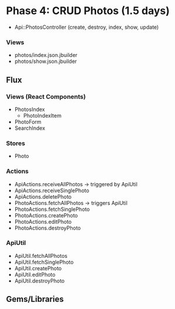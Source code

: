 # Phase 4: CRUD Photos (1.5 days)

* Api::PhotosController (create, destroy, index, show, update)

### Views
* photos/index.json.jbuilder
* photos/show.json.jbuilder

## Flux
### Views (React Components)
* PhotosIndex
  - PhotoIndexItem
* PhotoForm
* SearchIndex

### Stores
* Photo

### Actions
* ApiActions.receiveAllPhotos -> triggered by ApiUtil
* ApiActions.receiveSinglePhoto
* ApiActions.deletePhoto
* PhotoActions.fetchAllPhotos -> triggers ApiUtil
* PhotoActions.fetchSinglePhoto
* PhotoActions.createPhoto
* PhotoActions.editPhoto
* PhotoActions.destroyPhoto

### ApiUtil
* ApiUtil.fetchAllPhotos
* ApiUtil.fetchSinglePhoto
* ApiUtil.createPhoto
* ApiUtil.editPhoto
* ApiUtil.destroyPhoto

## Gems/Libraries
